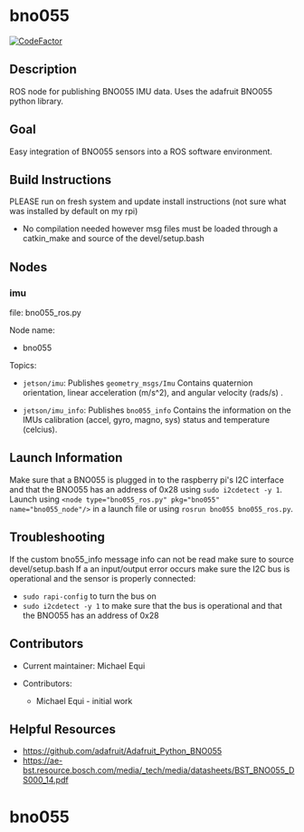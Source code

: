 # bno055

[![CodeFactor](https://www.codefactor.io/repository/github/bytesrobotics/bno055/badge)](https://www.codefactor.io/repository/github/bytesrobotics/bno055)

## Description

ROS node for publishing BNO055 IMU data. Uses the adafruit BNO055 python library.

## Goal

Easy integration of BNO055 sensors into a ROS software environment.

## Build Instructions

PLEASE run on fresh system and update install instructions (not sure what was installed by default on my rpi)

* No compilation needed however msg files must be loaded through a catkin_make and source of the devel/setup.bash


## Nodes

### imu

file: bno055_ros.py

Node name:
* bno055

Topics:

* `jetson/imu`:
  Publishes `geometry_msgs/Imu` Contains quaternion orientation, linear acceleration (m/s^2), and angular velocity (rads/s) .

* `jetson/imu_info`:
  Publishes `bno055_info` Contains the information on the IMUs calibration (accel, gyro, magno, sys) status and temperature (celcius).

## Launch Information

Make sure that a BNO055 is plugged in to the raspberry pi's I2C interface and that the BNO055 has an address of 0x28 using `sudo i2cdetect -y 1`. Launch using `<node type="bno055_ros.py" pkg="bno055" name="bno055_node"/>` in a launch file or using `rosrun bno055 bno055_ros.py`.


## Troubleshooting

If the custom bno55_info message info can not be read make sure to source devel/setup.bash
If a an input/output error occurs make sure the I2C bus is operational and the sensor is properly connected:
* `sudo rapi-config` to turn the bus on
* `sudo i2cdetect -y 1` to make sure that the bus is operational and that the BNO055 has an address of 0x28

## Contributors

* Current maintainer: Michael Equi

* Contributors:
  * Michael Equi - initial work

## Helpful Resources

* https://github.com/adafruit/Adafruit_Python_BNO055
* https://ae-bst.resource.bosch.com/media/_tech/media/datasheets/BST_BNO055_DS000_14.pdf
# bno055
